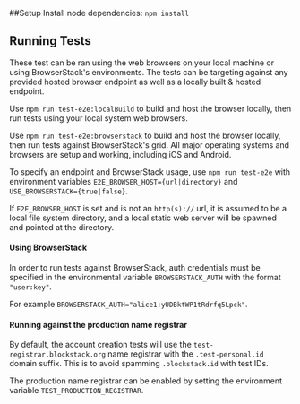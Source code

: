 ##Setup
Install node dependencies: `npm install`

## Running Tests

These test can be ran using the web browsers on your local machine or using BrowserStack's environments. The tests can be targeting against any provided hosted browser endpoint as well as a locally built & hosted endpoint. 


Use `npm run test-e2e:localBuild` to build and host the browser locally, then run tests using your local system web browsers.

Use `npm run test-e2e:browserstack` to build and host the browser locally, then run tests against BrowserStack's grid. All major operating systems and browsers are setup and working, including iOS and Android. 

To specify an endpoint and BrowserStack usage, use `npm run test-e2e` with environment variables `E2E_BROWSER_HOST={url|directory}` and `USE_BROWSERSTACK={true|false}`. 

If `E2E_BROWSER_HOST` is set and is not an `http(s)://` url, it is assumed to be a local file system directory, and a local static web server will be spawned and pointed at the directory. 

#### Using BrowserStack

In order to run tests against BrowserStack, auth credentials must be specified in the environmental variable `BROWSERSTACK_AUTH` with the format `"user:key"`. 

For example `BROWSERSTACK_AUTH="alice1:yUDBktWP1tRdrfq5Lpck"`.


#### Running against the production name registrar

By default, the account creation tests will use the `test-registrar.blockstack.org` name registrar with the `.test-personal.id` domain suffix. This is to avoid spamming `.blockstack.id` with test IDs. 

The production name registrar can be enabled by setting the environment variable `TEST_PRODUCTION_REGISTRAR`.

